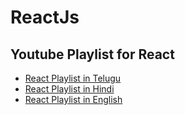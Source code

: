 # ReactJs 

## Youtube Playlist for React 

- [React Playlist in Telugu]()
- [React Playlist in Hindi]()
- [React Playlist in English]()

